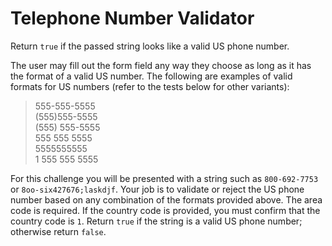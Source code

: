 # Telephone Number Validator
Return `true` if the passed string looks like a valid US phone number.

The user may fill out the form field any way they choose as long as it has the format of a valid US number. The following are examples of valid formats for US numbers (refer to the tests below for other variants):

>555-555-5555 <br>
>(555)555-5555 <br>
>(555) 555-5555 <br>
>555 555 5555 <br>
>5555555555 <br>
>1 555 555 5555 

For this challenge you will be presented with a string such as    `800-692-7753` or `8oo-six427676;laskdjf`. Your job is to validate or reject the US phone number based on any combination of the formats provided above. The area code is required. If the country code is provided, you must confirm that the country code is `1`. Return `true` if the string is a valid US phone number; otherwise return `false`.